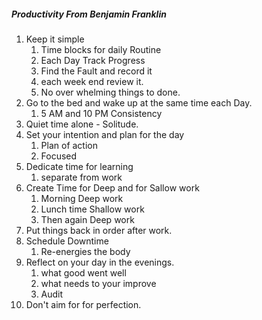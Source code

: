 ##### Productivity From Benjamin Franklin #####

1. Keep it simple
   1. Time blocks for daily Routine
   2. Each Day Track Progress
   3. Find the Fault and record it
   4. each week end review it.
   5. No over whelming things to done.
2. Go to the bed and wake up at the same time each Day.
    1. 5 AM and 10 PM Consistency
3. Quiet time alone - Solitude.
4. Set your intention and plan for the day
   1. Plan of action
   2. Focused
5. Dedicate time for learning
    1. separate from work
6. Create Time for Deep and for Sallow work
   1. Morning Deep work
   2. Lunch time Shallow work
   3. Then again Deep work
7. Put things back in order after work.
8. Schedule Downtime
   1. Re-energies the body
9. Reflect on your day in the evenings.
     1. what good went well
     2. what needs to your improve
     3. Audit
10. Don't aim for for perfection.
